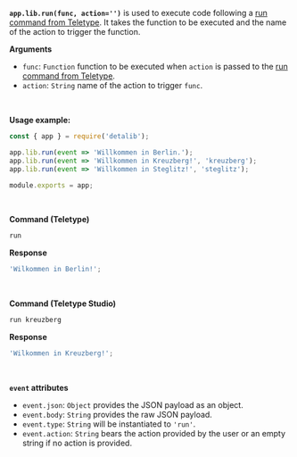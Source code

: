 **`app.lib.run(func, action='')`** is used to execute code following a [run command from Teletype](/use/run). It takes the function to be executed and the name of the action to trigger the function.

**Arguments**

* `func`: `Function` function to be executed when `action` is passed to the [run command from Teletype](/use/run).
* `action`: `String` name of the action to trigger `func`.


<br />

**Usage example:**

```javascript
const { app } = require('detalib');

app.lib.run(event => 'Willkommen in Berlin.');
app.lib.run(event => 'Willkommen in Kreuzberg!', 'kreuzberg');
app.lib.run(event => 'Willkommen in Steglitz!', 'steglitz');

module.exports = app;
```

<br />

**Command (Teletype)**

```ruby
run
```

**Response**

```javascript
'Wilkommen in Berlin!';
```

<br />

**Command (Teletype Studio)**

```ruby
run kreuzberg
```

**Response**

```javascript
'Wilkommen in Kreuzberg!';
```

<br />

**`event` attributes**

* `event.json`: `Object` provides the JSON payload as an object.
* `event.body`: `String` provides the raw JSON payload.
* `event.type`: `String` will be instantiated to `'run'`.
* `event.action`: `String` bears the action provided by the user or an empty string if no action is provided.
